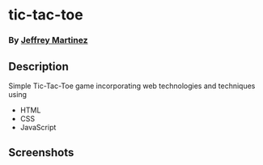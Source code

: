 # tic-tac-toe
### By [Jeffrey Martinez](https://github.com/jfranzm)

## Description 
Simple Tic-Tac-Toe game incorporating web technologies and techniques using
* HTML
* CSS
* JavaScript

## Screenshots
